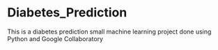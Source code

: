 # Diabetes_Prediction
This is a diabetes prediction small machine learning project done using Python and Google Collaboratory
